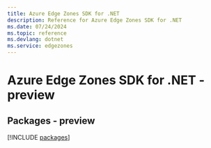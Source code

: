 ```yaml
---
title: Azure Edge Zones SDK for .NET
description: Reference for Azure Edge Zones SDK for .NET
ms.date: 07/24/2024
ms.topic: reference
ms.devlang: dotnet
ms.service: edgezones
---
```

# Azure Edge Zones SDK for .NET - preview
## Packages - preview
[!INCLUDE [packages](edge-zones-index.md)]